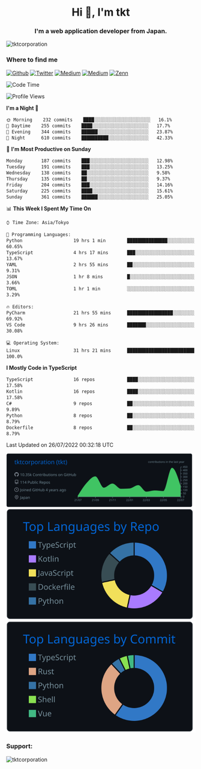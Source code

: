 <h1 align="center">Hi 👋, I'm tkt</h1>
<h3 align="center">I'm a web application developer from Japan.</h3>

<p align="left"> <img src="https://komarev.com/ghpvc/?username=tktcorporation&label=Profile%20views&color=0e75b6&style=flat" alt="tktcorporation" /> </p>

<h3>Where to find me</h3>
<p>
<a href="https://github.com/tktcorporation" target="_blank"><img alt="Github" src="https://img.shields.io/badge/GitHub-%2312100E.svg?&style=for-the-badge&logo=Github&logoColor=white" /></a>
<a href="https://twitter.com/tktcorporation" target="_blank"><img alt="Twitter" src="https://img.shields.io/badge/twitter-%231DA1F2.svg?&style=for-the-badge&logo=twitter&logoColor=white" /></a>
<a href="https://www.linkedin.com/in/tktcorporation" target="_blank"><img alt="Medium" src="https://img.shields.io/badge/linkdin-0a66c2.svg?&style=for-the-badge&logo=linkedin&logoColor=white" /></a>
<a href="https://qiita.com/tktcorporation" target="_blank"><img alt="Medium" src="https://img.shields.io/badge/qiita-55C500.svg?&style=for-the-badge&logo=qiita&logoColor=white" /></a>
<a href="https://zenn.dev/tktcorporation" target="_blank"><img alt="Zenn" src="https://img.shields.io/badge/Zenn-3EA8FF.svg?&style=for-the-badge&logo=Zenn&logoColor=white" /></a>
</p>
  
<!--START_SECTION:waka-->
![Code Time](http://img.shields.io/badge/Code%20Time-445%20hrs%2058%20mins-blue)

![Profile Views](http://img.shields.io/badge/Profile%20Views-18-blue)

**I'm a Night 🦉** 

```text
🌞 Morning    232 commits    ████░░░░░░░░░░░░░░░░░░░░░   16.1% 
🌆 Daytime    255 commits    ████░░░░░░░░░░░░░░░░░░░░░   17.7% 
🌃 Evening    344 commits    ██████░░░░░░░░░░░░░░░░░░░   23.87% 
🌙 Night      610 commits    ██████████░░░░░░░░░░░░░░░   42.33%

```
📅 **I'm Most Productive on Sunday** 

```text
Monday       187 commits    ███░░░░░░░░░░░░░░░░░░░░░░   12.98% 
Tuesday      191 commits    ███░░░░░░░░░░░░░░░░░░░░░░   13.25% 
Wednesday    138 commits    ██░░░░░░░░░░░░░░░░░░░░░░░   9.58% 
Thursday     135 commits    ██░░░░░░░░░░░░░░░░░░░░░░░   9.37% 
Friday       204 commits    ███░░░░░░░░░░░░░░░░░░░░░░   14.16% 
Saturday     225 commits    ████░░░░░░░░░░░░░░░░░░░░░   15.61% 
Sunday       361 commits    ██████░░░░░░░░░░░░░░░░░░░   25.05%

```


📊 **This Week I Spent My Time On** 

```text
⌚︎ Time Zone: Asia/Tokyo

💬 Programming Languages: 
Python                   19 hrs 1 min        ███████████████░░░░░░░░░░   60.65% 
TypeScript               4 hrs 17 mins       ███░░░░░░░░░░░░░░░░░░░░░░   13.67% 
YAML                     2 hrs 55 mins       ██░░░░░░░░░░░░░░░░░░░░░░░   9.31% 
JSON                     1 hr 8 mins         █░░░░░░░░░░░░░░░░░░░░░░░░   3.66% 
TOML                     1 hr 1 min          ░░░░░░░░░░░░░░░░░░░░░░░░░   3.29%

🔥 Editors: 
PyCharm                  21 hrs 55 mins      █████████████████░░░░░░░░   69.92% 
VS Code                  9 hrs 26 mins       ███████░░░░░░░░░░░░░░░░░░   30.08%

💻 Operating System: 
Linux                    31 hrs 21 mins      █████████████████████████   100.0%

```

**I Mostly Code in TypeScript** 

```text
TypeScript               16 repos            ████░░░░░░░░░░░░░░░░░░░░░   17.58% 
Kotlin                   16 repos            ████░░░░░░░░░░░░░░░░░░░░░   17.58% 
C#                       9 repos             ██░░░░░░░░░░░░░░░░░░░░░░░   9.89% 
Python                   8 repos             ██░░░░░░░░░░░░░░░░░░░░░░░   8.79% 
Dockerfile               8 repos             ██░░░░░░░░░░░░░░░░░░░░░░░   8.79%

```



 Last Updated on 26/07/2022 00:32:18 UTC
<!--END_SECTION:waka-->

[![](https://raw.githubusercontent.com/tktcorporation/tktcorporation/master/profile-summary-card-output/github_dark/0-profile-details.svg)](https://github.com/vn7n24fzkq/github-profile-summary-cards)
[![](https://raw.githubusercontent.com/tktcorporation/tktcorporation/master/profile-summary-card-output/github_dark/1-repos-per-language.svg)](https://github.com/vn7n24fzkq/github-profile-summary-cards) [![](https://raw.githubusercontent.com/tktcorporation/tktcorporation/master/profile-summary-card-output/github_dark/2-most-commit-language.svg)](https://github.com/vn7n24fzkq/github-profile-summary-cards)

<h3 align="left">Support:</h3>
<p><a href="https://www.buymeacoffee.com/tktcorporation"> <img align="left" src="https://cdn.buymeacoffee.com/buttons/v2/default-yellow.png" height="50" width="210" alt="tktcorporation" /></a></p><br><br>
